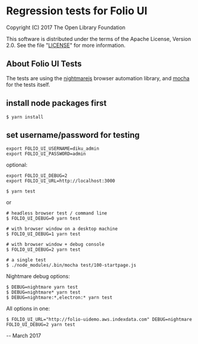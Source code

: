 # Regression tests for Folio UI

Copyright (C) 2017 The Open Library Foundation

This software is distributed under the terms of the Apache License,
Version 2.0. See the file "[LICENSE](LICENSE)" for more information.

## About Folio UI Tests

The tests are using the [nightmarejs](http://www.nightmarejs.org) browser automation library,
and [mocha](https://mochajs.org) for the tests itself.


## install node packages first

    $ yarn install

## set username/password for testing

    export FOLIO_UI_USERNAME=diku_admin 
    export FOLIO_UI_PASSWORD=admin

optional:

    export FOLIO_UI_DEBUG=2
    export FOLIO_UI_URL=http://localhost:3000

    $ yarn test

or

    # headless browser test / command line
    $ FOLIO_UI_DEBUG=0 yarn test
    
    # with browser window on a desktop machine
    $ FOLIO_UI_DEBUG=1 yarn test
    
    # with browser window + debug console
    $ FOLIO_UI_DEBUG=2 yarn test

    # a single test
    $ ./node_modules/.bin/mocha test/100-startpage.js 
    
Nightmare debug options:

    $ DEBUG=nightmare yarn test
    $ DEBUG=nightmare* yarn test
    $ DEBUG=nightmare:*,electron:* yarn test


All options in one:

    $ FOLIO_UI_URL="http://folio-uidemo.aws.indexdata.com" DEBUG=nightmare FOLIO_UI_DEBUG=2 yarn test
    
--
March 2017



